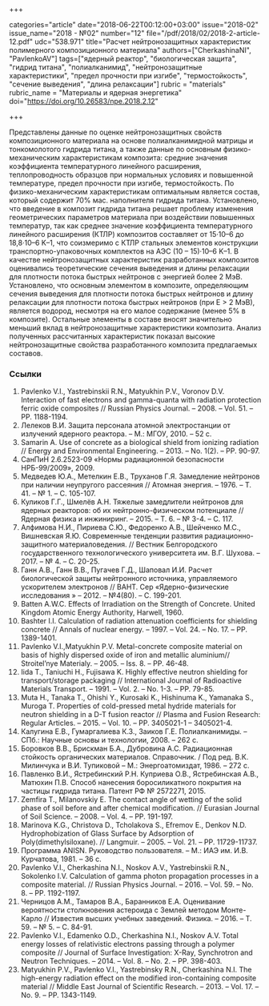 +++

categories="article"
date="2018-06-22T00:12:00+03:00"
issue="2018-02"
issue_name="2018 - №02"
number="12"
file="/pdf/2018/02/2018-2-article-12.pdf"
udc="538.971"
title="Расчет нейтронозащитных характеристик полимерного композиционного материала"
authors=["CherkashinaNI", "PavlenkoAV"]
tags=["ядерный реактор", "биологическая защита", "гидрид титана", "полиалканимид", "нейтронозащитные характеристики", "предел прочности при изгибе", "термостойкость", "сечение выведения", "длина релаксации"]
rubric = "materials"
rubric_name = "Материалы и ядерная энергетика"
doi="https://doi.org/10.26583/npe.2018.2.12"

+++

Представлены данные по оценке нейтронозащитных свойств композиционного материала на основе полиалканимидной матрицы и тонкомолотого гидрида титана, а также данные по основным физико-механическим характеристикам композита: средние значения коэффициента температурного линейного расширения, теплопроводность образцов при нормальных условиях и повышенной температуре, предел прочности при изгибе, термостойкость. По физико-механическим характеристикам оптимальным является состав, который содержит 70% мас. наполнителя гидрида титана. Установлено, что введение в композит гидрида титана решает проблему изменения геометрических параметров материала при воздействии повышенных температур, так как среднее значение коэффициента температурного линейного расширения (КТЛР) композитов составляет от 15·10–6 до 18,8·10–6 K–1, что соизмеримо с КТЛР стальных элементов конструкции транспортно-упаковочных комплектов на АЭС (10 – 15)·10–6 K–1. В качестве нейтронозащитных характеристик разработанных композитов оценивались теоретические сечения выведения и длины релаксации для плотности потока быстрых нейтронов с энергией более 2 МэВ. Установлено, что основным элементом в композите, определяющим сечения выведения для плотности потока быстрых нейтронов и длину релаксации для плотности потока быстрых нейтронов (при Е > 2 МэВ), является водород, несмотря на его малое содержание (менее 5% в композите). Остальные элементы в составе вносят значительно меньший вклад в нейтронозащитные характеристики композита. Анализ полученных рассчитанных характеристик показал высокие нейтронозащитные свойства разработанного композита предлагаемых составов.

### Ссылки

1. Pavlenko V.I., Yastrebinskii R.N., Matyukhin P.V., Voronov D.V. Interaction of fast electrons and gamma-quanta with radiation protection ferric oxide composites // Russian Physics Journal. – 2008. – Vol. 51. – PP. 1188-1194.
2. Лелеков В.И. Защита персонала атомной электростанции от излучений ядерного реактора. – М.: МГОУ, 2010. – 52 с.
3. Samarin А. Use of concrete as a biological shield from ionizing radiation // Energy and Environmental Engineering. – 2013. – No. 1(2). – PP. 90-97.
4. СанПиН 2.6.2523-09 «Нормы радиационной безопасности НРБ-99/2009», 2009.
5. Медведев Ю.А., Метелкин Е.В., Труханов Г.Я. Замедление нейтронов при наличии неупругого рассеяния // Атомная энергия. – 1976. – Т. 41. – № 1. – С. 105-107.
6. Куликов Г.Г., Шмелёв А.Н. Тяжелые замедлители нейтронов для ядерных реакторов: об их нейтронно-физическом потенциале // Ядерная физика и инжиниринг. – 2015. – Т. 6. – № 3-4. – С. 117.
7. Алфимова Н.И., Пириева С.Ю., Федоренко А.В., Шейченко М.С., Вишневская Я.Ю. Современные тенденции развития радиационно-защитного материаловедения. // Вестник Белгородского государственного технологического университета им. В.Г. Шухова. – 2017. – № 4. – С. 20-25.
8. Ганн А.В., Ганн В.В., Пугачев Г.Д., Шаповал И.И. Расчет биологической защиты нейтронного источника, управляемого ускорителем электронов // ВАНТ. Сер «Ядерно-физические исследования » – 2012. – №4(80). – С. 199-201.
9. Batten A.W.C. Effects of Irradiation on the Strength of Concrete. United Kingdom Atomic Energy Authority, Harwell, 1960.
10. Bashter I.I. Calculation of radiation attenuation coefficients for shielding concrete // Annals of nuclear energy. – 1997. – Vol. 24. – No. 17. – PP. 1389-1401.
11. Pavlenko V.I.,Matyukhin P.V. Metal-concrete composite material on basis of highly dispersed oxide of iron and metallic aluminium// Stroitel’nye Materialy. – 2005. – Iss. 8. – PP. 46-48.
12. Iida T., Taniuchi H., Fujisawa K. Highly effective neutron shielding for transport/storage packaging // International Journal of Radioactive Materials Transport. – 1991. – Vol. 2. – No. 1-3. – PP. 79-85.
13. Muta H., Tanaka T., Ohishi Y., Kurosaki K., Hishinuma K., Yamanaka S., Muroga T. Properties of cold-pressed metal hydride materials for neutron shielding in a D-T fusion reactor // Plasma and Fusion Research: Regular Articles. – 2015. – Vol. 10. – PP. 3405021-1 – 3405021-4.
14. Калугина Е.В., Гумаргалиева К.З., Заиков Г.Е. Полиалканимиды. – СПб.: Научные основы и технологии, 2008. – 262 c.
15. Боровков В.В., Брискман Б.А., Дубровина А.С. Радиационная стойкость органических материалов. Справочник. / Под ред. В.К. Милинчука и В.И. Тупиковой – М.: Энергоатомиздат, 1986. – 272 с.
16. Павленко В.И., Ястребинский Р.Н. Куприева О.В., Ястребинская А.В., Матюхин П.В. Способ нанесения боросиликатного покрытия на частицы гидрида титана. Патент РФ № 2572271, 2015.
17. Zemfira T., Milanovskiy E. The contact angle of wetting of the solid phase of soil before and after chemical modification. // Eurasian Journal of Soil Science. – 2008. – Vol. 4. – PP. 191-197.
18. Marinova K.G., Christova D., Tcholakova S., Efremov E., Denkov N.D. Hydrophobization of Glass Surface by Adsorption of Poly(dimethylsiloxane). // Langmuir. – 2005. – Vol. 21. – PP. 11729-11737.
19. Программа ANISN. Руководство пользователя. – М.: ИАЭ им. И.В. Курчатова, 1981. – 36 с.
20. Pavlenko V.I., Cherkashina N.I., Noskov A.V., Yastrebinskii R.N., Sokolenko I.V. Сalculation of gamma photon propagation processes in a composite material. // Russian Physics Journal. – 2016. – Vol. 59. – No. 8. – PP. 1192-1197.
21. Черницов А.М., Тамаров В.А., Баранников Е.А. Оценивание вероятности столкновения астероида с Землей методом Монте-Карло // Известия высших учебных заведений. Физика. – 2016. – Т. 59. – № 5. – С. 84-91.
22. Pavlenko V.I., Edamenko O.D., Cherkashina N.I., Noskov A.V. Total energy losses of relativistic electrons passing through a polymer composite // Journal of Surface Investigation: X-Ray, Synchrotron and Neutron Techniques. – 2014. – Vol. 8. – No. 2. – PP. 398-403.
23. Matyukhin P.V., Pavlenko V.I., Yastrebinsky R.N., Cherkashina N.I. The high-energy radiation effect on the modified iron-containing composite material // Middle East Journal of Scientific Research. – 2013. – Vol. 17. – No. 9. – PP. 1343-1149.
